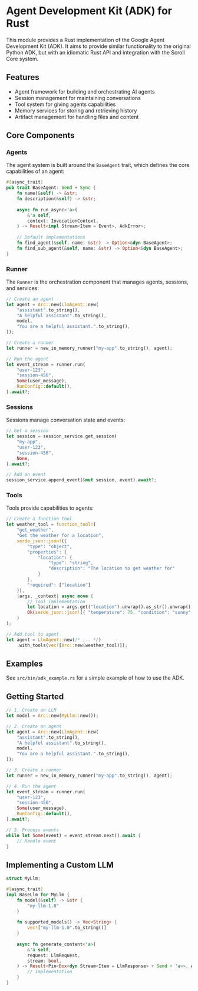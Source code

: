 # Agent Development Kit (ADK) for Rust

This module provides a Rust implementation of the Google Agent Development Kit (ADK). It aims to provide similar functionality to the original Python ADK, but with an idiomatic Rust API and integration with the Scroll Core system.

## Features

- Agent framework for building and orchestrating AI agents
- Session management for maintaining conversations
- Tool system for giving agents capabilities
- Memory services for storing and retrieving history
- Artifact management for handling files and content

## Core Components

### Agents

The agent system is built around the `BaseAgent` trait, which defines the core capabilities of an agent:

```rust
#[async_trait]
pub trait BaseAgent: Send + Sync {
    fn name(&self) -> &str;
    fn description(&self) -> &str;
    
    async fn run_async<'a>(
        &'a self,
        context: InvocationContext,
    ) -> Result<impl Stream<Item = Event>, AdkError>;
    
    // Default implementations
    fn find_agent(&self, name: &str) -> Option<&dyn BaseAgent>;
    fn find_sub_agent(&self, name: &str) -> Option<&dyn BaseAgent>;
}
```

### Runner

The `Runner` is the orchestration component that manages agents, sessions, and services:

```rust
// Create an agent
let agent = Arc::new(LlmAgent::new(
    "assistant".to_string(), 
    "A helpful assistant".to_string(),
    model,
    "You are a helpful assistant.".to_string(),
));

// Create a runner
let runner = new_in_memory_runner("my-app".to_string(), agent);

// Run the agent
let event_stream = runner.run(
    "user-123",
    "session-456",
    Some(user_message),
    RunConfig::default(),
).await?;
```

### Sessions

Sessions manage conversation state and events:

```rust
// Get a session
let session = session_service.get_session(
    "my-app",
    "user-123",
    "session-456",
    None,
).await?;

// Add an event
session_service.append_event(&mut session, event).await?;
```

### Tools

Tools provide capabilities to agents:

```rust
// Create a function tool
let weather_tool = function_tool!(
    "get_weather",
    "Get the weather for a location",
    serde_json::json!({
        "type": "object",
        "properties": {
            "location": {
                "type": "string",
                "description": "The location to get weather for"
            }
        },
        "required": ["location"]
    }),
    |args, _context| async move {
        // Tool implementation
        let location = args.get("location").unwrap().as_str().unwrap();
        Ok(serde_json::json!({ "temperature": 75, "condition": "sunny" }))
    }
);

// Add tool to agent
let agent = LlmAgent::new(/* ... */)
    .with_tools(vec![Arc::new(weather_tool)]);
```

## Examples

See `src/bin/adk_example.rs` for a simple example of how to use the ADK.

## Getting Started

```rust
// 1. Create an LLM
let model = Arc::new(MyLlm::new());

// 2. Create an agent
let agent = Arc::new(LlmAgent::new(
    "assistant".to_string(),
    "A helpful assistant".to_string(),
    model,
    "You are a helpful assistant.".to_string(),
));

// 3. Create a runner
let runner = new_in_memory_runner("my-app".to_string(), agent);

// 4. Run the agent
let event_stream = runner.run(
    "user-123",
    "session-456",
    Some(user_message),
    RunConfig::default(),
).await?;

// 5. Process events
while let Some(event) = event_stream.next().await {
    // Handle event
}
```

## Implementing a Custom LLM

```rust
struct MyLlm;

#[async_trait]
impl BaseLlm for MyLlm {
    fn model(&self) -> &str {
        "my-llm-1.0"
    }
    
    fn supported_models() -> Vec<String> {
        vec!["my-llm-1.0".to_string()]
    }
    
    async fn generate_content<'a>(
        &'a self,
        request: LlmRequest,
        stream: bool,
    ) -> Result<Pin<Box<dyn Stream<Item = LlmResponse> + Send + 'a>>, AdkError> {
        // Implementation
    }
}
```